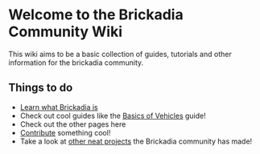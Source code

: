# Welcome to the Brickadia Community Wiki

This wiki aims to be a basic collection of guides, tutorials and other information for the brickadia community. 

## Things to do
- [Learn what Brickadia is](https://store.steampowered.com/app/2199420/Brickadia/)
- Check out cool guides like the [Basics of Vehicles](tutorials/basic-vehicle-guide/guide.md) guide!
- Check out the other pages here
- [Contribute](contributing.md) something cool!
- Take a look at [other neat projects](https://github.com/brickadia-community) the Brickadia community has made!